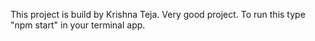 This project is build by Krishna Teja.
Very good project.
To run this type "npm start" in your terminal app.